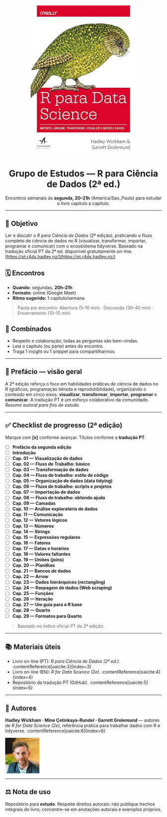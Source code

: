 <!-- Capa do livro (fundo transparente) -->
<p align="center">
  <img src="assets/r4ds-cover.png" alt="Capa do livro R para Ciência de Dados (fundo transparente)" width="340" />
</p>

<h1 align="center">Grupo de Estudos — R para Ciência de Dados (2ª ed.)</h1>

<p align="center">
  Encontros semanais às <strong>segunda, 20–21h</strong> (America/Sao_Paulo) para estudar o livro capítulo a capítulo.
</p>

---

## 📖 Objetivo
Ler e discutir o <em>R para Ciência de Dados</em> (2ª edição), praticando o fluxo completo de ciência de dados no R (visualizar, transformar, importar, programar e comunicar) com o ecossistema tidyverse. Baseado na tradução oficial PT da 2ª ed. disponível gratuitamente on-line. [https://pt.r4ds.hadley.nz/](https://pt.r4ds.hadley.nz/)

## 🗓️ Encontros
- **Quando:** segundas, **20h–21h**  
- **Formato:** online (Google Meet)  
- **Ritmo sugerido:** 1 capítulo/semana  
> Pauta por encontro: Abertura (5–10 min) · Discussão (30–40 min) · Encerramento (10–15 min)

## 🤝 Combinados
- Respeito e colaboração; todas as perguntas são bem-vindas.  
- Leia o capítulo (ou parte) antes do encontro.  
- Traga 1 insight ou 1 snippet para compartilharmos.

---

## 🧷 Prefácio — visão geral
A 2ª edição reforça o foco em habilidades práticas de ciência de dados no R (gráficos, programação letrada e reprodutibilidade), organizando o conteúdo em cinco eixos: **visualizar**, **transformar**, **importar**, **programar** e **comunicar**. A tradução PT é um esforço colaborativo da comunidade. *Resumo autoral para fins de estudo.* 

---

## ✅ Checklist de progresso (2ª edição)
Marque com **[x]** conforme avançar. Títulos conforme a **tradução PT**.

- [ ] **Prefácio da segunda edição**
- [ ] **Introdução**
- [ ] **Cap. 01 — Visualização de dados**
- [ ] **Cap. 02 — Fluxo de Trabalho: básico**
- [ ] **Cap. 03 — Transformação de dados**
- [ ] **Cap. 04 — Fluxo de trabalho: estilo de código**
- [ ] **Cap. 05 — Organização de dados (data tidying)**
- [ ] **Cap. 06 — Fluxo de trabalho: scripts e projetos**
- [ ] **Cap. 07 — Importação de dados**
- [ ] **Cap. 08 — Fluxo de trabalho: obtendo ajuda**
- [ ] **Cap. 09 — Camadas**
- [ ] **Cap. 10 — Análise exploratória de dados**
- [ ] **Cap. 11 — Comunicação**
- [ ] **Cap. 12 — Vetores lógicos**
- [ ] **Cap. 13 — Números**
- [ ] **Cap. 14 — Strings**
- [ ] **Cap. 15 — Expressões regulares**
- [ ] **Cap. 16 — Fatores**
- [ ] **Cap. 17 — Datas e horários**
- [ ] **Cap. 18 — Valores faltantes**
- [ ] **Cap. 19 — Uniões (joins)**
- [ ] **Cap. 20 — Planilhas**
- [ ] **Cap. 21 — Bancos de dados**
- [ ] **Cap. 22 — Arrow**
- [ ] **Cap. 23 — Dados hierárquicos (rectangling)**
- [ ] **Cap. 24 — Raspagem de dados (Web scraping)**
- [ ] **Cap. 25 — Funções**
- [ ] **Cap. 26 — Iteração**
- [ ] **Cap. 27 — Um guia para o R base**
- [ ] **Cap. 28 — Quarto**
- [ ] **Cap. 29 — Formatos para Quarto**

> Baseado no índice oficial PT da 2ª edição. 
---

## 📚 Materiais úteis
- Livro on-line (PT): *R para Ciência de Dados (2ª ed.)*. :contentReference[oaicite:3]{index=3}  
- Livro on-line (EN): *R for Data Science (2e)*. :contentReference[oaicite:4]{index=4}  
- Repositório da tradução PT (GitHub). :contentReference[oaicite:5]{index=5}

---

## 👥 Autores
**Hadley Wickham · Mine Çetinkaya-Rundel · Garrett Grolemund** — autores de *R for Data Science (2e)*, referência prática para trabalhar dados com R e tidyverse. :contentReference[oaicite:6]{index=6}

<p align="left">
  <img src="assets/autor-hadley-wickham.jpg" alt="Foto de Hadley Wickham" width="110" />
</p>

---

## ⚖️ Nota de uso
Repositório para **estudo**. Respeite direitos autorais: não publique trechos integrais do livro; concentre-se em anotações autorais e exemplos próprios.
